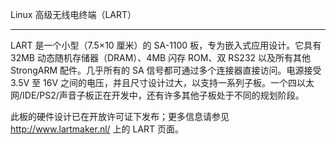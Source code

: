 Linux 高级无线电终端（LART）

------------------------------------

LART 是一个小型（7.5×10 厘米）的 SA-1100 板，专为嵌入式应用设计。它具有 32MB 动态随机存储器（DRAM）、4MB 闪存 ROM、双 RS232 以及所有其他 StrongARM 配件。几乎所有的 SA 信号都可通过多个连接器直接访问。电源接受 3.5V 至 16V 之间的电压，并且尺寸设计过大，以支持一系列子板。一个四以太网/IDE/PS2/声音子板正在开发中，还有许多其他子板处于不同的规划阶段。

此板的硬件设计已在开放许可证下发布；更多信息请参见 http://www.lartmaker.nl/ 上的 LART 页面。